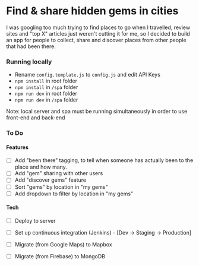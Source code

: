 # Find & share hidden gems in cities

I was googling too much trying to find places to go when I travelled, review sites and "top X" articles just weren't cutting it for me, so I decided to build an app for people to collect, share and discover places from other people that had been there.


### Running locally
- Rename `config.template.js` to `config.js` and edit API Keys
- `npm install` in root folder
- `npm install` in `/spa` folder
- `npm run dev` in root folder
- `npm run dev` in `/spa` folder

Note: local server and spa must be running simultaneously in order to use front-end and back-end

### To Do

#### Features
- [ ] Add "been there" tagging, to tell when someone has actually been to the place and how many.
- [ ] Add "gem" sharing with other users
- [ ] Add "discover gems" feature
- [ ] Sort "gems" by location in "my gems"
- [ ] Add dropdown to filter by location in "my gems"

#### Tech
- [ ] Deploy to server
- [ ] Set up continuous integration (Jenkins) - [Dev -> Staging -> Production]
- [ ] Migrate (from Google Maps) to Mapbox
- [ ] Migrate (from Firebase) to MongoDB

